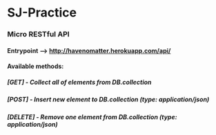 # SJ-Practice

### Micro RESTful API

#### Entrypoint --> http://havenomatter.herokuapp.com/api/

#### Available methods:
##### [GET] - Collect all of elements from DB.collection
##### [POST] - Insert new element to DB.collection (type: application/json)
##### [DELETE] - Remove one element from DB.collection (type: application/json)
